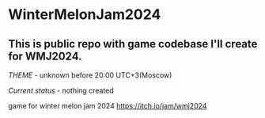 # WinterMelonJam2024
## This is public repo with game codebase I'll create for WMJ2024.

*THEME* - unknown before 20:00 UTC+3(Moscow)

*Current status* - nothing created

game for winter melon jam 2024 https://itch.io/jam/wmj2024
